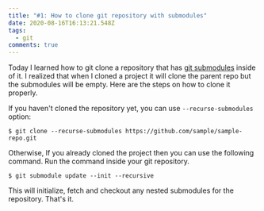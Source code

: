 ```yaml
---
title: "#1: How to clone git repository with submodules"
date: 2020-08-16T16:13:21.548Z
tags:
  - git
comments: true
---
```

Today I learned how to git clone a repository that has [git submodules][1] inside of it. I realized that when I cloned a project it will clone the parent repo but the submodules will be empty. Here are the steps on how to clone it properly.

If you haven't cloned the repository yet, you can use `--recurse-submodules` option:

````
$ git clone --recurse-submodules https://github.com/sample/sample-repo.git
````

Otherwise, If you already cloned the project then you can use the following command. Run the command inside your git repository.

````
$ git submodule update --init --recursive
````

This will initialize, fetch and checkout any nested submodules for the repository. That's it.

[1]: <https://git-scm.com/book/en/v2/Git-Tools-Submodules>